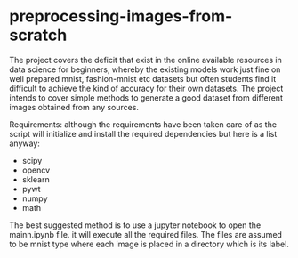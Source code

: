 # preprocessing-images-from-scratch
The project covers the deficit that exist in the online available resources in data science for beginners, whereby the existing models work just fine on well prepared mnist, fashion-mnist etc datasets but often students find it difficult to achieve the kind of accuracy for their own datasets. The project intends to cover simple methods to generate a good dataset from different images obtained from any sources.  



Requirements: although the requirements have been taken care of as the script will initialize and install the required dependencies but here is a list anyway:

- scipy
- opencv
- sklearn
- pywt
- numpy
- math


The best suggested method is to use a jupyter notebook to open the mainn.ipynb file. it will execute all the required files. The files are assumed to be mnist type where each image is placed in a directory which is its label.

